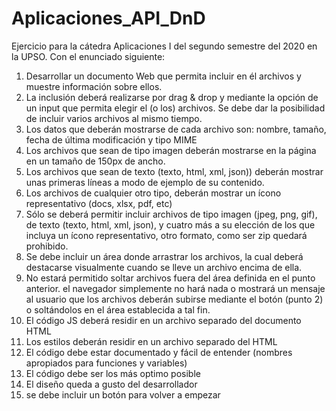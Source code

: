 # Aplicaciones_API_DnD
Ejercicio para la cátedra Aplicaciones I del segundo semestre del 2020 en la UPSO.
Con el enunciado siguiente:

1. Desarrollar un documento Web que permita incluir en él archivos y muestre información sobre ellos.
2. La inclusión deberá realizarse por drag & drop y mediante la opción de un input que permita elegir el (o los) archivos. Se debe dar la posibilidad de incluir varios archivos al mismo tiempo.
3. Los datos que deberán mostrarse de cada archivo son: nombre, tamaño, fecha de última modificación y tipo MIME
4. Los archivos que sean de tipo imagen deberán mostrarse en la página en un tamaño de 150px de ancho.
5. Los archivos que sean de texto (texto, html, xml, json)) deberán mostrar unas primeras líneas a modo de ejemplo de su contenido.
6. Los archivos de cualquier otro tipo, deberán mostrar un ícono representativo (docs, xlsx, pdf, etc)
7. Sólo se deberá permitir incluir archivos de tipo imagen (jpeg, png, gif), de texto (texto, html, xml, json), y cuatro más a su elección de los que incluya un ícono representativo, otro formato, como ser zip quedará prohibido.
8. Se debe incluir un área donde arrastrar los archivos, la cual deberá destacarse visualmente cuando se lleve un archivo encima de ella.
9. No estará permitido soltar archivos fuera del área definida en el punto anterior. el navegador simplemente no hará nada o mostrará un mensaje al usuario que los archivos deberán subirse mediante el botón (punto 2) o soltándolos en el área establecida a tal fin.
10. El código JS deberá residir en un archivo separado del documento HTML
11. Los estilos deberán residir en un archivo separado del HTML
12. El código debe estar documentado y fácil de entender (nombres apropiados para funciones y variables)
13. El código debe ser los más optimo posible
14. El diseño queda a gusto del desarrollador
15. se debe incluir un botón para volver a empezar